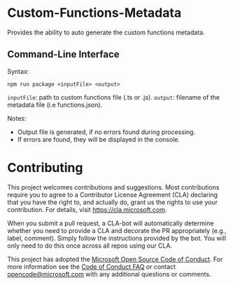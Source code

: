# Custom-Functions-Metadata

Provides the ability to auto generate the custom functions metadata.

## Command-Line Interface

Syntax:

`npm run package <inputFile> <output>`

`inputFile`: path to custom functions file (.ts or .js).
`output`: filename of the metadata file (i.e functions.json).

Notes:

* Output file is generated, if no errors found during processing.
* If errors are found, they will be displayed in the console.

# Contributing

This project welcomes contributions and suggestions.  Most contributions require you to agree to a
Contributor License Agreement (CLA) declaring that you have the right to, and actually do, grant us
the rights to use your contribution. For details, visit https://cla.microsoft.com.

When you submit a pull request, a CLA-bot will automatically determine whether you need to provide
a CLA and decorate the PR appropriately (e.g., label, comment). Simply follow the instructions
provided by the bot. You will only need to do this once across all repos using our CLA.

This project has adopted the [Microsoft Open Source Code of Conduct](https://opensource.microsoft.com/codeofconduct/).
For more information see the [Code of Conduct FAQ](https://opensource.microsoft.com/codeofconduct/faq/) or
contact [opencode@microsoft.com](mailto:opencode@microsoft.com) with any additional questions or comments.
